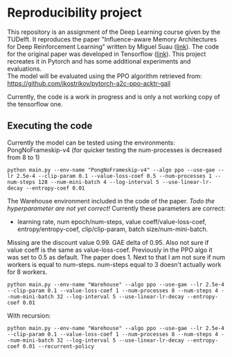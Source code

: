 # Reproducibility project
This repository is an assignment of the Deep Learning course given by the TUDelft.
It reproduces the paper "Influence-aware Memory Architectures for Deep Reinforcement Learning" written by Miguel Suau ([link](https://arxiv.org/abs/1911.07643)).
The code for the original paper was developed in Tensorflow ([link](https://github.com/INFLUENCEorg/influence-aware-memory)).  This project recreates it in Pytorch and has some additional experiments and evaluations.   
The model will be evaluated using the PPO algorithm retrieved from: https://github.com/ikostrikov/pytorch-a2c-ppo-acktr-gail

Currently, the code is a work in progress and is only a not working copy of the tensorflow one.

## Executing the code
Currently the model can be tested using the environments:  
PongNoFrameskip-v4 (for quicker testing the num-processes is decreased from 8 to 1)
```
python main.py --env-name "PongNoFrameskip-v4" --algo ppo --use-gae --lr 2.5e-4 --clip-param 0.1 --value-loss-coef 0.5 --num-processes 1 --num-steps 128 --num-mini-batch 4 --log-interval 5 --use-linear-lr-decay --entropy-coef 0.01
```
The Warehouse environment included in the code of the paper.
*Todo the hyperparameter are not yet correct!*
Currently these parameters are correct: 
- learning rate, num epoch/num-steps, value coeff/value-loss-coef, entropy/entropy-coef, clip/clip-param, batch size/num-mini-batch.

Missing are the discount value 0.99. GAE delta of 0.95. 
Also not sure if value coeff is the same as value-loss-coef. Previously in the PPO algo it was set to 0.5 as default. The paper does 1.
Next to that I am not sure if num workers is equal to num-steps. num-steps equal to 3 doesn't actually work for 8 workers.
```
python main.py --env-name "Warehouse" --algo ppo --use-gae --lr 2.5e-4 --clip-param 0.1 --value-loss-coef 1 --num-processes 8 --num-steps 4 --num-mini-batch 32 --log-interval 5 --use-linear-lr-decay --entropy-coef 0.01
```
With recursion:
```
python main.py --env-name "Warehouse" --algo ppo --use-gae --lr 2.5e-4 --clip-param 0.1 --value-loss-coef 1 --num-processes 8 --num-steps 4 --num-mini-batch 32 --log-interval 5 --use-linear-lr-decay --entropy-coef 0.01 --recurrent-policy
```